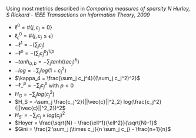 Using most metrics described in _Comparing measures of sparsity
N Hurley, S Rickard - IEEE Transactions on Information Theory, 2009_

- $\ell^0 = \# \{ j, c_j = 0 \}$
- $\ell^0_\epsilon = \# \{ j, c_j \leq \epsilon \}$
- $-\ell^1 = -(\sum_j c_j)$
- $-\ell^p = -(\sum_j c_j^p)^{1/p}$
- $-tanh_{a,b} = -\sum_j tanh((ac_j)^b)$
- $-log = -\sum_j log(1+c_j^2)$
- $\kappa_4 = \frac{\sum_j c_j^4}{(\sum_j c_j^2)^2}$
- $-\ell^p_- = -\sum_j c_j^p$ with  $p<0$
- $H_G = -\sum_j log(c_j^2)$
- $H_S = -\sum_j \frac{c_j^2}{||\vec{c}||^2_2} log(\frac{c_j^2}{||\vec{c}||^2_2})^2$
- $H_{S'} = -\sum_j c_j \times log(c_j)^2$
- $Hoyer = \frac{\sqrt{N} - \frac{\ell^1}{\ell^2}}{\sqrt{N}-1}$
- $Gini = \frac{2 \sum_j j\times c_j}{n \sum_j c_j} - \frac{n+1}{n}$